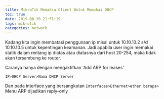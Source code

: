 ```yaml
---
title: MikroTik Memaksa Client Untuk Memakai DHCP
toc: true
date: 2019-08-30 21:51:19
tags: mikrotik
categories: network
---
```


Kadang kita ingin membatasi penggunaan ip misal untuk 10.10.10.2 s/d 10.10.10.5 untuk kepentingan keamanan. Jadi apabila user ingin memakai statik dalam rentang ip diatas atau diatasnya dari host 20-254, maka tidak akan tersambung ke router. 

Caranya hanya dengan mengaktifkan 'Add ARP for leases'  

    IP>DHCP Server>Nama DHCP Server 

Dan pada interface yang bersangkutan ```Interfaces>Ethernet>ether berapa>``` Menu ARP dijadikan reply-only